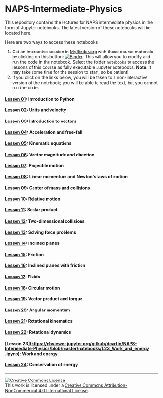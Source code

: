 # NAPS-Intermediate-Physics

This repository contains the lectures for NAPS intermediate physics in the form of Jupyter notebooks. The latest version of these notebooks will be located here.

Here are two ways to access these notebooks:

1.  Get an interactive session in [MyBinder.org](https://mybinder.org/) with these course materials by clicking on this button: [![Binder](https://mybinder.org/badge_logo.svg)](https://mybinder.org/v2/gh/dcartin/NAPS-Intermediate-Physics/master). This will allow you to modify and run the code in the notebook. Select the folder `notebooks` to access the lessons of this course as fully executable Jupyter notebooks. **Note:** It may take some time for the session to start, so be patient!
1. If you click on the links below, you will be taken to a non-interactive version of the notebook; you will be able to read the text, but you cannot run the code.

#### [Lesson 01](https://nbviewer.jupyter.org/github/dcartin/NAPS-Intermediate-Physics/blob/master/notebooks/L01_Introduction_to_Python.ipynb): Introduction to Python
#### [Lesson 02](https://nbviewer.jupyter.org/github/dcartin/NAPS-Intermediate-Physics/blob/master/notebooks/L02_Units_and_velocity.ipynb): Units and velocity
#### [Lesson 03](https://nbviewer.jupyter.org/github/dcartin/NAPS-Intermediate-Physics/blob/master/notebooks/L03_Introduction_to_vectors.ipynb): Introduction to vectors
#### [Lesson 04](https://nbviewer.jupyter.org/github/dcartin/NAPS-Intermediate-Physics/blob/master/notebooks/L04_Acceleration_and_free_fall.ipynb): Acceleration and free-fall
#### [Lesson 05](https://nbviewer.jupyter.org/github/dcartin/NAPS-Intermediate-Physics/blob/master/notebooks/L05_Kinematic_equations.ipynb): Kinematic equations
#### [Lesson 06](https://nbviewer.jupyter.org/github/dcartin/NAPS-Intermediate-Physics/blob/master/notebooks/L06_Vector_magnitude_and_direction.ipynb): Vector magnitude and direction
#### [Lesson 07](https://nbviewer.jupyter.org/github/dcartin/NAPS-Intermediate-Physics/blob/master/notebooks/L07_Projectile_motion.ipynb): Projectile motion
#### [Lesson 08](https://nbviewer.jupyter.org/github/dcartin/NAPS-Intermediate-Physics/blob/master/notebooks/L08_Linear_momentum_and_Newton's_laws_of_motion.ipynb): Linear momentum and Newton's laws of motion
#### [Lesson 09](https://nbviewer.jupyter.org/github/dcartin/NAPS-Intermediate-Physics/blob/master/notebooks/L09_Center_of_mass_and_collisions.ipynb): Center of mass and collisions
#### [Lesson 10](https://nbviewer.jupyter.org/github/dcartin/NAPS-Intermediate-Physics/blob/master/notebooks/L10_Relative_motion.ipynb): Relative motion
#### [Lesson 11](https://nbviewer.jupyter.org/github/dcartin/NAPS-Intermediate-Physics/blob/master/notebooks/L11_Scalar_product.ipynb): Scalar product
#### [Lesson 12](https://nbviewer.jupyter.org/github/dcartin/NAPS-Intermediate-Physics/blob/master/notebooks/L12_2D_collisions.ipynb): Two-dimensional collisions
#### [Lesson 13](https://nbviewer.jupyter.org/github/dcartin/NAPS-Intermediate-Physics/blob/master/notebooks/L13_Solving_force_problems.ipynb): Solving force problems
#### [Lesson 14](https://nbviewer.jupyter.org/github/dcartin/NAPS-Intermediate-Physics/blob/master/notebooks/L14_Inclined_planes.ipynb): Inclined planes
#### [Lesson 15](https://nbviewer.jupyter.org/github/dcartin/NAPS-Intermediate-Physics/blob/master/notebooks/L15_Friction.ipynb): Friction
#### [Lesson 16](https://nbviewer.jupyter.org/github/dcartin/NAPS-Intermediate-Physics/blob/master/notebooks/L16_Inclined_planes_w_friction.ipynb): Inclined planes with friction
#### [Lesson 17](https://nbviewer.jupyter.org/github/dcartin/NAPS-Intermediate-Physics/blob/master/notebooks/L17_Fluids.ipynb): Fluids
#### [Lesson 18](https://nbviewer.jupyter.org/github/dcartin/NAPS-Intermediate-Physics/blob/master/notebooks/L18_Circular_motion.ipynb): Circular motion
#### [Lesson 19](https://nbviewer.jupyter.org/github/dcartin/NAPS-Intermediate-Physics/blob/master/notebooks/L19_Vector_product_and_torque.ipynb): Vector product and torque
#### [Lesson 20](https://nbviewer.jupyter.org/github/dcartin/NAPS-Intermediate-Physics/blob/master/notebooks/L20_Angular_momentum.ipynb): Angular momentum
#### [Lesson 21](https://nbviewer.jupyter.org/github/dcartin/NAPS-Intermediate-Physics/blob/master/notebooks/L21_Rotational_kinematics.ipynb): Rotational kinematics
#### [Lesson 22](https://nbviewer.jupyter.org/github/dcartin/NAPS-Intermediate-Physics/blob/master/notebooks/L22_Rotational_dynamics.ipynb): Rotational dynamics
#### [Lesson 23](https://nbviewer.jupyter.org/github/dcartin/NAPS-Intermediate-Physics/blob/master/notebooks/L23_Work_and_energy  .ipynb): Work and energy
#### [Lesson 24](https://nbviewer.jupyter.org/github/dcartin/NAPS-Intermediate-Physics/blob/master/notebooks/L24_Conservation_of_energy.ipynb): Conservation of energy

---

<a rel="license" href="http://creativecommons.org/licenses/by-nc/4.0/"><img alt="Creative Commons License" style="border-width:0" src="https://i.creativecommons.org/l/by-nc/4.0/88x31.png" /></a><br />This work is licensed under a <a rel="license" href="http://creativecommons.org/licenses/by-nc/4.0/">Creative Commons Attribution-NonCommercial 4.0 International License</a>.
